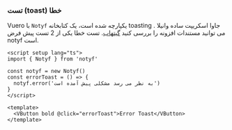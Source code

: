 ### تست (toast) خطا

Vuero با `Notyf` یکپارچه شده است، یک کتابخانه toasting جاوا اسکریپت ساده وانیلا .
می توانید مستندات افزونه را بررسی کنید
<a href="https://github.com/caroso1222/notyf" target="_blank">گیتهاب</a>.
تست خطا یکی از 2 تست پیش فرض notyf است.

<!--code-->

```vue
<script setup lang="ts">
import { Notyf } from 'notyf'

const notyf = new Notyf()
const errorToast = () => {
  notyf.error('به نظر می رسد مشکلی پیش آمده است')
}
</script>

<template>
  <VButton bold @click="errorToast">Error Toast</VButton>
</template>
```

<!--/code-->
